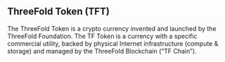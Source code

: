## ThreeFold Token (TFT)

The ThreeFold Token is a crypto currency invented and launched by the ThreeFold Foundation. The TF Token is a currency with a specific commercial utility, backed by
physical Internet infrastructure (compute & storage) and managed by the ThreeFold Blockchain (“TF Chain”).
